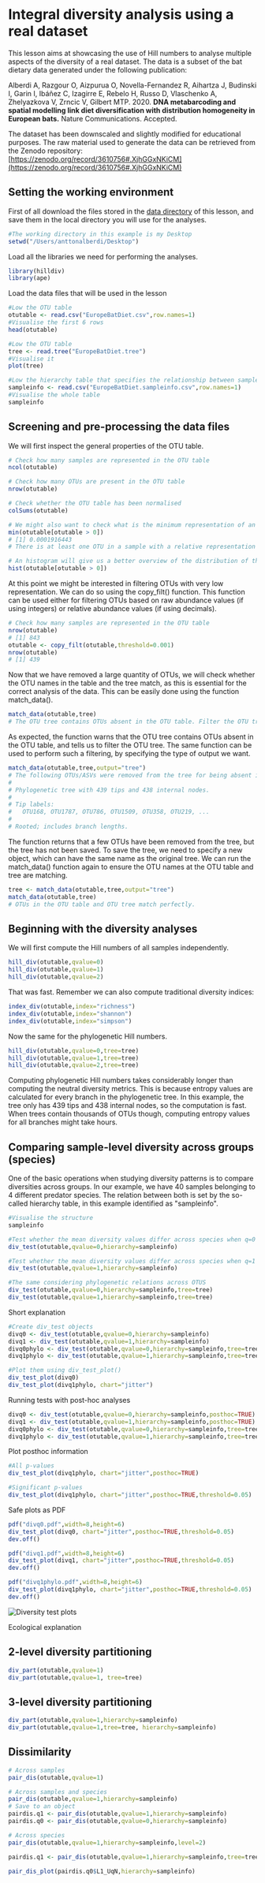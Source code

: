 # Integral diversity analysis using a real dataset
This lesson aims at showcasing the use of Hill numbers to analyse multiple aspects of the diversity of a real dataset. The data is a subset of the bat dietary data generated under the following publication:

Alberdi A, Razgour O, Aizpurua O, Novella-Fernandez R, Aihartza J, Budinski I, Garin I, Ibáñez C, Izagirre E, Rebelo H, Russo D, Vlaschenko A, Zhelyazkova V, Zrncic V, Gilbert MTP. 2020. **DNA metabarcoding and spatial modelling link diet diversification with distribution homogeneity in European bats.** Nature Communications. Accepted.

The dataset has been downscaled and slightly modified for educational purposes. The raw material used to generate the data can be retrieved from the Zenodo repository: [https://zenodo.org/record/3610756#.XjhGGxNKiCM](https://zenodo.org/record/3610756#.XjhGGxNKiCM)

## Setting the working environment
First of all download the files stored in the [data directory](https://github.com/anttonalberdi/CLIMBATS_school_2020/tree/master/diversity_hillnumbers/data) of this lesson, and save them in the local directory you will use for the analyses.

````R
#The working directory in this example is my Desktop
setwd("/Users/anttonalberdi/Desktop")
````

Load all the libraries we need for performing the analyses.
````R
library(hilldiv)
library(ape)
````

Load the data files that will be used in the lesson
````R
#Low the OTU table
otutable <- read.csv("EuropeBatDiet.csv",row.names=1)
#Visualise the first 6 rows
head(otutable)

#Low the OTU table
tree <- read.tree("EuropeBatDiet.tree")
#Visualise it
plot(tree)

#Low the hierarchy table that specifies the relationship between samples and predator species
sampleinfo <- read.csv("EuropeBatDiet.sampleinfo.csv",row.names=1)
#Visualise the whole table
sampleinfo
````

## Screening and pre-processing the data files
We will first inspect the general properties of the OTU table.

````R
# Check how many samples are represented in the OTU table
ncol(otutable)

# Check how many OTUs are present in the OTU table
nrow(otutable)

# Check whether the OTU table has been normalised
colSums(otutable)

# We might also want to check what is the minimum representation of an OTU in a sample
min(otutable[otutable > 0])
# [1] 0.0001916443
# There is at least one OTU in a sample with a relative representation of 0.1% of the total reads.

# An histogram will give us a better overview of the distribution of the relative abundances. Note that 0 values have been skipped.
hist(otutable[otutable > 0])
````

At this point we might be interested in filtering OTUs with very low representation. We can do so using the copy_filt() function. This function can be used either for filtering OTUs based on raw abundance values (if using integers) or relative abundance values (if using decimals).
````R
# Check how many samples are represented in the OTU table
nrow(otutable)
# [1] 843
otutable <- copy_filt(otutable,threshold=0.001)
nrow(otutable)
# [1] 439
````

Now that we have removed a large quantity of OTUs, we will check whether the OTU names in the table and the tree match, as this is essential for the correct analysis of the data. This can be easily done using the function match_data().

````R
match_data(otutable,tree)
# The OTU tree contains OTUs absent in the OTU table. Filter the OTU tree.
````

As expected, the function warns that the OTU tree contains OTUs absent in the OTU table, and tells us to filter the OTU tree. The same function can be used to perform such a filtering, by specifying the type of output we want.

````R
match_data(otutable,tree,output="tree")
# The following OTUs/ASVs were removed from the tree for being absent in the count table: OTU1948, OTU1914, OTU615, OTU2578 (...)
# 
# Phylogenetic tree with 439 tips and 438 internal nodes.
# 
# Tip labels:
#	OTU168, OTU1787, OTU786, OTU1509, OTU358, OTU219, ...
# 
# Rooted; includes branch lengths.
````

The function returns that a few OTUs have been removed from the tree, but the tree has not been saved. To save the tree, we need to specify a new object, which can have the same name as the original tree. We can run the match_data() function again to ensure the OTU names at the OTU table and tree are matching.

````R
tree <- match_data(otutable,tree,output="tree")
match_data(otutable,tree)
# OTUs in the OTU table and OTU tree match perfectly.
````
## Beginning with the diversity analyses
We will first compute the Hill numbers of all samples independently.

````R
hill_div(otutable,qvalue=0)
hill_div(otutable,qvalue=1)
hill_div(otutable,qvalue=2)
````
That was fast. Remember we can also compute traditional diversity indices:

````R
index_div(otutable,index="richness")
index_div(otutable,index="shannon")
index_div(otutable,index="simpson")
````
Now the same for the phylogenetic Hill numbers.

````R
hill_div(otutable,qvalue=0,tree=tree)
hill_div(otutable,qvalue=1,tree=tree)
hill_div(otutable,qvalue=2,tree=tree)
````
Computing phylogenetic Hill numbers takes considerably longer than computing the neutral diversity metrics. This is because entropy values are calculated for every branch in the phylogenetic tree. In this example, the tree only has 439 tips and 438 internal nodes, so the computation is fast. When trees contain thousands of OTUs though, computing entropy values for all branches might take hours.

## Comparing sample-level diversity across groups (species)
One of the basic operations when studying diversity patterns is to compare diversities across groups. In our example, we have 40 samples belonging to 4 different predator species. The relation between both is set by the so-called hierarchy table, in this example identified as "sampleinfo".

````R
#Visualise the structure
sampleinfo

#Test whether the mean diversity values differ across species when q=0
div_test(otutable,qvalue=0,hierarchy=sampleinfo)

#Test whether the mean diversity values differ across species when q=1
div_test(otutable,qvalue=1,hierarchy=sampleinfo)

#The same considering phylogenetic relations across OTUS
div_test(otutable,qvalue=0,hierarchy=sampleinfo,tree=tree)
div_test(otutable,qvalue=1,hierarchy=sampleinfo,tree=tree)
````
Short explanation

````R
#Create div_test objects
divq0 <- div_test(otutable,qvalue=0,hierarchy=sampleinfo)
divq1 <- div_test(otutable,qvalue=1,hierarchy=sampleinfo)
divq0phylo <- div_test(otutable,qvalue=0,hierarchy=sampleinfo,tree=tree)
divq1phylo <- div_test(otutable,qvalue=1,hierarchy=sampleinfo,tree=tree)

#Plot them using div_test_plot()
div_test_plot(divq0)
div_test_plot(divq1phylo, chart="jitter")
````
Running tests with post-hoc analyses

````R
divq0 <- div_test(otutable,qvalue=0,hierarchy=sampleinfo,posthoc=TRUE)
divq1 <- div_test(otutable,qvalue=1,hierarchy=sampleinfo,posthoc=TRUE)
divq0phylo <- div_test(otutable,qvalue=0,hierarchy=sampleinfo,tree=tree,posthoc=TRUE)
divq1phylo <- div_test(otutable,qvalue=1,hierarchy=sampleinfo,tree=tree,posthoc=TRUE)
````

Plot posthoc information

````R
#All p-values
div_test_plot(divq1phylo, chart="jitter",posthoc=TRUE)

#Significant p-values
div_test_plot(divq1phylo, chart="jitter",posthoc=TRUE,threshold=0.05)
````

Safe plots as PDF

````R
pdf("divq0.pdf",width=8,height=6)
div_test_plot(divq0, chart="jitter",posthoc=TRUE,threshold=0.05)
dev.off()

pdf("divq1.pdf",width=8,height=6)
div_test_plot(divq1, chart="jitter",posthoc=TRUE,threshold=0.05)
dev.off()

pdf("divq1phylo.pdf",width=8,height=6)
div_test_plot(divq1phylo, chart="jitter",posthoc=TRUE,threshold=0.05)
dev.off()
````
![Diversity test plots](https://github.com/anttonalberdi/CLIMBATS_school_2020/blob/master/diversity_hillnumbers/images/real_example_hill_test_plots.png)

Ecological explanation

## 2-level diversity partitioning

````R
div_part(otutable,qvalue=1)
div_part(otutable,qvalue=1, tree=tree)
````

## 3-level diversity partitioning

````R
div_part(otutable,qvalue=1,hierarchy=sampleinfo)
div_part(otutable,qvalue=1,tree=tree, hierarchy=sampleinfo)
````

## Dissimilarity

````R
# Across samples
pair_dis(otutable,qvalue=1)

# Across samples and species
pair_dis(otutable,qvalue=1,hierarchy=sampleinfo)
# Save to an object
pairdis.q1 <- pair_dis(otutable,qvalue=1,hierarchy=sampleinfo)
pairdis.q0 <- pair_dis(otutable,qvalue=0,hierarchy=sampleinfo)

# Across species
pair_dis(otutable,qvalue=1,hierarchy=sampleinfo,level=2)

pairdis.q1 <- pair_dis(otutable,qvalue=1,hierarchy=sampleinfo,tree=tree)

````

````R
pair_dis_plot(pairdis.q0$L1_UqN,hierarchy=sampleinfo)


````
